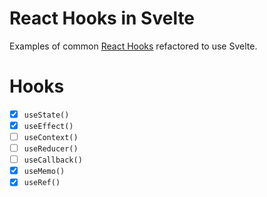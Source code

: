 # React Hooks in Svelte

Examples of common [React Hooks](https://reactjs.org/docs/hooks-intro.html) refactored to use Svelte.

# Hooks

- [x] `useState()`
- [x] `useEffect()`
- [ ] `useContext()`
- [ ] `useReducer()`
- [ ] `useCallback()`
- [x] `useMemo()`
- [x] `useRef()`
